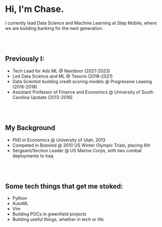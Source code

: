 # Hi, I'm Chase.

I currently lead Data Science and Machine Learning at Step Mobile, where we are building banking for the next generation.
 
<br><br>
## Previously I:
- Tech Lead for Ads ML @ Nextdoor (2021-2023)
- Led Data Science and ML @ Tesorio (2018-2021)
- Data Scientist building credit scoring models @ Progressive Leasing (2016-2018)
- Assistant Professor of Finance and Economics @ University of South Carolina Upstate (2013-2016)

<br><br>
## My Background
- PhD in Economics @ University of Utah, 2013
- Competed in Bobsled @ 2010 US Winter Olympic Trials, placing 6th
- Sergeant/Section Leader @ US Marine Corps, with two combat deployments to Iraq
  
<br><br>
## Some tech things that get me stoked:
- Python
- AutoML 
- Vim
- Building POCs in greenfield projects
- Building useful things, whether in tech or life.

